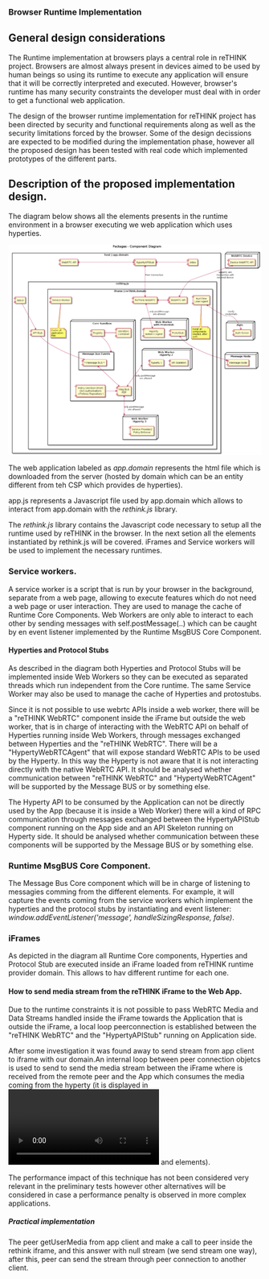 ### Browser Runtime Implementation

<!--
@startuml "Runtime_Browser_Implementation.png"

title Packages - Component Diagram

node "WebRTC Device" {
  [Device WebRTC API] as WebRTCDevice
}

node "Auth" {
  [Auth Server] as Auth
}

node "Message Node" {
  [Message Node] as MNode
}

rectangle "host | app.domain" {

    component [video] as GUIVideo
    component [app.js] as App
    
    component [HypertyAPIStub] as PeerLocal
    component [WebRTC API] as WebRTCApiLocal

    rectangle rething.js {
  
        component [API Stub] as APIStub

        rectangle "iframe | reThink.domain" {
        
            component [ReThink WebRTC] as PeerRemote
            component [WebRTC API] as WebRTCApiRemote
            
            component [Service Worker] as ServiceWorker
            note bottom
                Cache all
                application
                files
            endnote
            
            component [RunTime\nUser Agent] as Agent
            note bottom
                Install all
                components
                needed, after
                auth
            endnote

            node "Web Worker\nwith ProtoStub" as WPS {
              [ProtoStub] as PS
              [Hyperty\nWebRTCAgent] as HWRTCA
            }
        
            node "Web Worker\nHyperty 2" as W2 {
              component [API Skeleton] as APIS2
              [hyperty 1] as H1
            }
        
            node "Web Worker\nHyperty 3" as W3 {
              component [Service Provider2\nPolicy Enforcer]
            }

            node "Core Sandbox" as Core {
            
                component [Registry] as Registry
                component [Identities\nContainer] as IContainer
                component [Msg BUS\nPEP] as Policy
                component [Policy Decision (PDP)\n(incl Authorisation)\n+Policies Repository )] as PDP
                
            
                rectangle "Message Bus Events" as MsgBusEvent {
                    component [* Message BUS *] as MsgBus
                }
            }

        }
    }
}

Auth <-[hidden]up-> WebRTCDevice
WebRTCApiRemote <-[hidden]down-> Core

App -down-> APIStub
APIStub -down-> MsgBus

GUIVideo -left-> PeerLocal
PeerLocal <-left-> WebRTCApiLocal
PeerLocal <-down-> PeerRemote : Peer Connection
PeerRemote <-right-> WebRTCApiRemote
PeerRemote <-down-> HWRTCA  : only postMessage\nare allowed
WebRTCApiRemote <-up-> WebRTCDevice : WebRTC API\nConnection with\nexternal device

Registry -right-> MsgBusEvent
IContainer -left- Registry

MsgBus <-down-> Policy
PDP -right-> Policy

PS <-right-> MNode

Policy <-right-> W3 : only postMessage\nare allowed
Policy <-left-> W2 : only postMessage\nare allowed

Agent <-right-> Auth : Verify\ncredentials

@enduml
-->

## General design considerations
The Runtime implementation at browsers plays a central role in reTHINK project. Browsers are almost always present in devices aimed to be used by human beings so using its runtime to execute any application will ensure that it will be correctly interpreted and executed. However, browser's runtime has many security constraints the developer must deal with in order to get a functional web application. 

The design of the browser runtime implementation for reTHINK project has been directed by security and functional requirements along as well as the security limitations forced by the browser. Some of the design decissions are expected to be modified during the implementation phase, however all the proposed design has been tested with real code which implemented prototypes of the different parts.  


## Description of the proposed implementation design.

The diagram below shows all the elements presents in the runtime environment in a browser executing we web application which uses hyperties. 

![Figure @runtime-browser-implementation: Runtime browser implementation](Runtime_Browser_Implementation.png)

The web application labeled as *app.domain* represents the html file which is downloaded from the server (hosted by domain which can be an entity different from teh CSP which provides de hyperties). 
 
 app.js represents a Javascript file used by app.domain which allows to interact from app.domain with the *rethink.js* library.
 
 The *rethink.js* library contains the Javascript code necessary to setup all the runtime used by reTHINK in the browser. In the next setion all the elements instantiated by rethink.js will be covered. iFrames and Service workers will be used to implement the necessary runtimes.     

### Service workers. 
A service worker is a script that is run by your browser in the background, separate from a web page, allowing to execute features which do not need a web page or user interaction. They are used to manage the cache of Runtime Core Components. Web Workers are only able to interact to each other by sending messages with self.postMessage(..) which can be caught by en event listener implemented by the Runtime MsgBUS Core Component. 

#### Hyperties and Protocol Stubs 
As described in the diagram both Hyperties and Protocol Stubs will be implemented inside Web Workers so they can be executed as separated threads which run independent from the Core runtime.
The same Service Worker may also be used to manage the cache of Hyperties and protostubs.

 Since it is not possible to use webrtc APIs inside a web worker, there will be a "reTHINK WebRTC" component inside the iFrame but outside the web worker, that is in charge of interacting with the WebRTC API on behalf of Hyperties running inside Web Workers, through messages exchanged between Hyperties and the "reTHINK WebRTC". There will be a "HypertyWebRTCAgent" that will expose standard WebRTC APIs to be used by the Hyperty. In this way the Hyperty is not aware that it is not interacting directly with the native WebRTC API. It should be analysed whether communication between "reTHINK WebRTC" and "HypertyWebRTCAgent" will be supported by the Message BUS or by something else.

The Hyperty API to be consumed by the Application can not be directly used by the App (because it is inside a Web Worker) there will a kind of RPC communication through messages exchanged between the HypertyAPIStub component running on the App side and an API Skeleton running on Hyperty side. It should be analysed whether communication between these components will be supported by the Message BUS or by something else.


### Runtime MsgBUS Core Component.
The Message Bus Core component which will be in charge of listening to messagies comming from the different elements. For example, it will capture the events coming from the service workers which implement the hyperties and the protocol stubs by instantiating and event listener: *window.addEventListener('message', handleSizingResponse, false)*. 


### iFrames

As depicted in the diagram all Runtime Core components, Hyperties and Protocol Stub are executed inside an iFrame loaded from reTHINK runtime provider domain. This allows to hav different runtime for each one. 


#### How to send media stream from the reTHINK iFrame to the Web App. 

Due to the runtime constraints it is not possible to pass WebRTC Media and Data Streams handled inside the iFrame towards the Application that is outside the iFrame, a local loop peerconnection is established between the "reTHINK WebRTC" and the "HypertyAPIStub" running on Application side. 

After some investigation it was found away to send stream from app client to iframe with our domain.An internal loop between peer connection objetcs is used to send to send the media stream between the iFrame where is received from the remote peer and the App which consumes the media coming from the hyperty (it is displayed in *<video>* and *<audio>* elements).

The performance impact of this technique has not been considered very relevant in the preliminary tests however other alternatives will be considered in case a performance penalty is observed in more complex applications.

##### Practical implementation
The peer getUserMedia from app client and make a call to peer inside the rethink iframe, and this answer with null stream (we send stream one way), after this, peer can send the stream through peer connection to another client.

